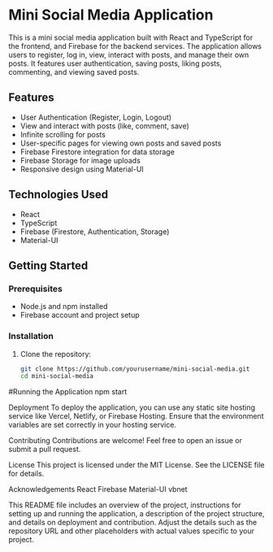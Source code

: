 # Mini Social Media Application

This is a mini social media application built with React and TypeScript for the frontend, and Firebase for the backend services. The application allows users to register, log in, view, interact with posts, and manage their own posts. It features user authentication, saving posts, liking posts, commenting, and viewing saved posts.

## Features

- User Authentication (Register, Login, Logout)
- View and interact with posts (like, comment, save)
- Infinite scrolling for posts
- User-specific pages for viewing own posts and saved posts
- Firebase Firestore integration for data storage
- Firebase Storage for image uploads
- Responsive design using Material-UI

## Technologies Used

- React
- TypeScript
- Firebase (Firestore, Authentication, Storage)
- Material-UI

## Getting Started

### Prerequisites

- Node.js and npm installed
- Firebase account and project setup

### Installation

1. Clone the repository:

   ```bash
   git clone https://github.com/yourusername/mini-social-media.git
   cd mini-social-media

#Running the Application
npm start

Deployment
To deploy the application, you can use any static site hosting service like Vercel, Netlify, or Firebase Hosting. Ensure that the environment variables are set correctly in your hosting service.

Contributing
Contributions are welcome! Feel free to open an issue or submit a pull request.

License
This project is licensed under the MIT License. See the LICENSE file for details.

Acknowledgements
React
Firebase
Material-UI
vbnet

This README file includes an overview of the project, instructions for setting up and running the application, a description of the project structure, and details on deployment and contribution. Adjust the details such as the repository URL and other placeholders with actual values specific to your project.
